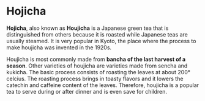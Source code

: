 # Hojicha

**Hojicha**, also known as **Houjicha** is a Japanese green tea that is distinguished from others because it is roasted while Japanese teas are usually steamed. It is very popular in Kyoto, the place where the process to make houjicha was invented in the 1920s. 

Houjicha is most commonly made from **bancha of the last harvest of a season**. Other varieties of houjicha are varieties made from sencha and kukicha. The basic process consists of roasting the leaves at about 200° celcius. The roasting process brings in toasty flavors and it lowers the catechin and caffeine content of the leaves. Therefore, houjicha is a popular tea to serve during or after dinner and is even save for children. 
